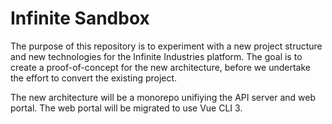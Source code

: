 # Infinite Sandbox

The purpose of this repository is to experiment with a new project structure and new technologies for the Infinite Industries platform. The goal is to create a proof-of-concept for the new architecture, before we undertake the effort to convert the existing project.

The new architecture will be a monorepo unifiying the API server and web portal. The web portal will be migrated to use Vue CLI 3.
